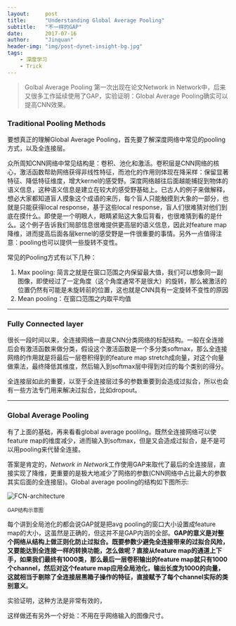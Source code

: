 ```yaml
---
layout:	    post
title:      "Understanding Global Average Pooling"
subtitle:   "不一样的GAP"
date:       2017-07-16
author:     "Jinquan"
header-img: "img/post-dynet-insight-bg.jpg"
tags:
    - 深度学习
    - Trick
---
```


> Golbal Average Pooling 第一次出现在论文Network in Network中，后来又很多工作延续使用了GAP，实验证明：Global Average Pooling确实可以提高CNN效果。

### Traditional Pooling Methods

要想真正的理解Global Average Pooling，首先要了解深度网络中常见的pooling方式，以及全连接层。

众所周知CNN网络中常见结构是：卷积、池化和激活。卷积层是CNN网络的核心，激活函数帮助网络获得非线性特征，而池化的作用则体现在降采样：保留显著特征、降低特征维度，增大kernel的感受野。深度网络越往后面越能捕捉到物体的语义信息，这种语义信息是建立在较大的感受野基础上。已古人的例子来做解释，想必大家都知道盲人摸象这个成语的来历，每个盲人只能触摸到大象的一部分，也就是只能获得local response，基于这些local response，盲人们很难猜对他们到底在摸什么。即使是一个明眼人，眼睛紧贴这大象后背看，也很难猜到看的是什么。这个例子告诉我们局部信息很难提供更高层的语义信息，因此对feature map降维，进而提高后面各层kernel的感受野是一件很重要的事情。另外一点值得注意：pooling也可以提供一些旋转不变性。

常见的Pooling方式有以下几种：

1. Max pooling: 简言之就是在窗口范围之内保留最大值，我们可以想象同一副图像，即使经过了一定角度（这个角度通常不是很大）的旋转，那么被激活的位置仍然有可能是未旋转前的位置，这也就是CNN具有一定旋转不变性的原因
2. Mean pooling：在窗口范围之内取平均值

---

### Fully Connected layer

很长一段时间以来，全连接网络一直是CNN分类网络的标配结构。一般在全连接后会有激活函数来做分类，假设这个激活函数是一个多分类softmax，那么全连接网络的作用就是将最后一层卷积得到的feature map stretch成向量，对这个向量做乘法，最终降低其维度，然后输入到softmax层中得到对应的每个类别的得分。

全连接层如此的重要，以至于全连接层过多的参数重要到会造成过拟合，所以也会有一些方法专门用来解决过拟合，比如dropout。

---

### Global Average Pooling

有了上面的基础，再来看看global average poolilng。既然全连接网络可以使feature map的维度减少，进而输入到softmax，但是又会造成过拟合，是不是可以用pooling来代替全连接。

答案是肯定的，*Network in Network*工作使用GAP来取代了最后的全连接层，直接实现了降维，更重要的是极大地减少了网络的参数(CNN网络中占比最大的参数其实后面的全连接层)。Global average pooling的结构如下图所示:

![FCN-architecture](G:\sunalbert.github.io\img\in-post\post-gap\gap.JPG)

<small class="img-hint">GAP结构示意图</small>

每个讲到全局池化的都会说GAP就是把avg  pooling的窗口大小设置成feature map的大小，这虽然是正确的，但这并不是GAP内涵的全部。**GAP的意义是对整个网络从结构上做正则化防止过拟合。**既要参数少避免全连接带来的过拟合风险，又要能达到全连接一样的转换功能，怎么做呢？直接从feature map的通道上下手，如果我们最终有1000类，那么最后一层卷积输出的feature map就只有1000个channel，然后对这个feature map应用全局池化，输出长度为1000的向量，这就相当于**剔除了全连接层黑箱子操作的特征，直接赋予了每个channel实际的类别意义**。

实验证明，这种方法是非常有效的，



这样做还有另外一个好处：不用在乎网络输入的图像尺寸。